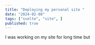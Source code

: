 ```yaml
---
title: "Deploying my personal site "
date: "2024-02-08"
tags: ["svelte", "site", ]
published: true
---
```



I was working on my site for long time but 